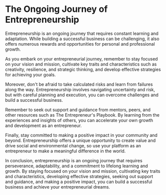 The Ongoing Journey of Entrepreneurship
===================================================

Entrepreneurship is an ongoing journey that requires constant learning and adaptation. While building a successful business can be challenging, it also offers numerous rewards and opportunities for personal and professional growth.

As you embark on your entrepreneurial journey, remember to stay focused on your vision and mission, cultivate key traits and characteristics such as creativity, resilience, and strategic thinking, and develop effective strategies for achieving your goals.

Moreover, don't be afraid to take calculated risks and learn from failures along the way. Entrepreneurship involves navigating uncertainty and risk, but with careful planning and execution, you can overcome challenges and build a successful business.

Remember to seek out support and guidance from mentors, peers, and other resources such as The Entrepreneur's Playbook. By learning from the experiences and insights of others, you can accelerate your own growth and development as an entrepreneur.

Finally, stay committed to making a positive impact in your community and beyond. Entrepreneurship offers a unique opportunity to create value and drive social and environmental change, so use your platform as an entrepreneur to make a meaningful difference in the world.

In conclusion, entrepreneurship is an ongoing journey that requires perseverance, adaptability, and a commitment to lifelong learning and growth. By staying focused on your vision and mission, cultivating key traits and characteristics, developing effective strategies, seeking out support and guidance, and making a positive impact, you can build a successful business and achieve your entrepreneurial dreams.
